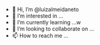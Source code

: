 - 👋 Hi, I’m @luizalmeidaneto 
- 👀 I’m interested in ...
- 🌱 I’m currently learning ...w
- 💞️ I’m looking to collaborate on ...
- 📫 How to reach me ...

<!---
luizalmeidaneto/luizalmeidaneto is a ✨ special ✨ repository because its `README.md` (this file) appears on your GitHub profile.
You can click the Preview link to take a look at your changes.
--->
